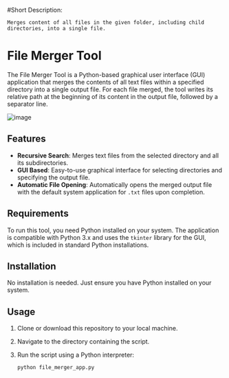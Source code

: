 #Short Description:

	Merges content of all files in the given folder, including child directories, into a single file.

# File Merger Tool

The File Merger Tool is a Python-based graphical user interface (GUI) application that merges the contents of all text files within
a specified directory into a single output file. For each file merged, the tool writes its relative path at the beginning of its
content in the output file, followed by a separator line.

![image](https://github.com/user-attachments/assets/85869d50-ebc2-407b-a277-047a1bc1c906)

## Features

- **Recursive Search**: Merges text files from the selected directory and all its subdirectories.
- **GUI Based**: Easy-to-use graphical interface for selecting directories and specifying the output file.
- **Automatic File Opening**: Automatically opens the merged output file with the default system application for `.txt` files upon completion.

## Requirements

To run this tool, you need Python installed on your system. The application is compatible with Python 3.x
and uses the `tkinter` library for the GUI, which is included in standard Python installations.

## Installation

No installation is needed. Just ensure you have Python installed on your system.

## Usage

1. Clone or download this repository to your local machine.
2. Navigate to the directory containing the script.
3. Run the script using a Python interpreter:

   ```bash
   python file_merger_app.py

